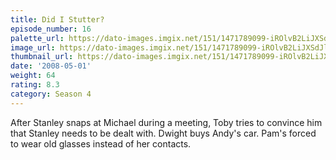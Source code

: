 ```yaml
---
title: Did I Stutter?
episode_number: 16
palette_url: https://dato-images.imgix.net/151/1471789099-iROlvB2LiJXSdJl54IytqO0fvYd.jpg?ixlib=rb-1.1.0&ch=DPR%2CWidth&auto=enhance&palette=json
image_url: https://dato-images.imgix.net/151/1471789099-iROlvB2LiJXSdJl54IytqO0fvYd.jpg?ixlib=rb-1.1.0&ch=DPR%2CWidth&auto=compress%2Cformat&w=500
thumbnail_url: https://dato-images.imgix.net/151/1471789099-iROlvB2LiJXSdJl54IytqO0fvYd.jpg?ixlib=rb-1.1.0&ch=DPR%2CWidth&auto=enhance&w=500&h=280&fit=crop&fm=jpg
date: '2008-05-01'
weight: 64
rating: 8.3
category: Season 4
---
```


After Stanley snaps at Michael during a meeting, Toby tries to convince him that Stanley needs to be dealt with. Dwight buys Andy's car. Pam's forced to wear old glasses instead of her contacts.